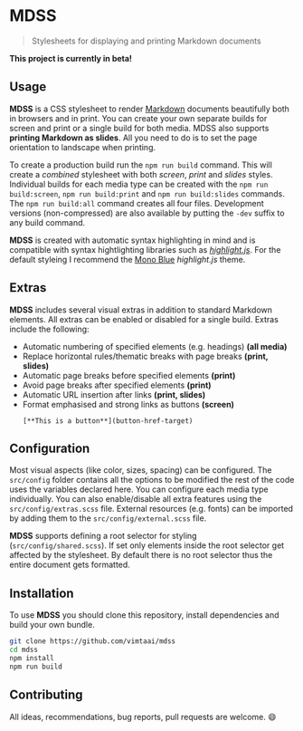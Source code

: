 # MDSS

> Stylesheets for displaying and printing Markdown documents

**This project is currently in beta!**

## Usage

**MDSS** is a CSS stylesheet to render [Markdown](https://en.wikipedia.org/wiki/Markdown) documents beautifully both in browsers and in print. You can create your own separate builds for screen and print or a single build for both media. MDSS also supports **printing Markdown as slides**. All you need to do is to set the page orientation to landscape when printing.

To create a production build run the `npm run build` command. This will create a *combined* stylesheet with both *screen*, *print* and *slides* styles. Individual builds for each media type can be created with the `npm run build:screen`, `npm run build:print` and `npm run build:slides` commands. The `npm run build:all` command creates all four files. Development versions (non-compressed) are also available by putting the `-dev` suffix to any build command.

**MDSS** is created with automatic syntax highlighting in mind and is compatible with syntax hightlighting libraries such as *[highlight.js](https://highlightjs.org/)*. For the default styleing I recommend the [Mono Blue](https://github.com/isagalaev/highlight.js/blob/master/src/styles/mono-blue.css) *highlight.js* theme.

## Extras

**MDSS** includes several visual extras in addition to standard Markdown elements. All extras can be enabled or disabled for a single build. Extras include the following:

- Automatic numbering of specified elements (e.g. headings) **(all media)**
- Replace horizontal rules/thematic breaks with page breaks **(print, slides)**
- Automatic page breaks before specified elements **(print)**
- Avoid page breaks after specified elements **(print)**
- Automatic URL insertion after links **(print, slides)**
- Format emphasised and strong links as buttons **(screen)**
  ```
  [**This is a button**](button-href-target)
  ```

## Configuration

Most visual aspects (like color, sizes, spacing) can be configured. The `src/config` folder contains all the options to be modified the rest of the code uses the variables declared here. You can configure each media type individually. You can also enable/disable all extra features using the `src/config/extras.scss` file. External resources (e.g. fonts) can be imported by adding them to the `src/config/external.scss` file.

**MDSS** supports defining a root selector for styling (`src/config/shared.scss`). If set only elements inside the root selector get affected by the stylesheet. By default there is no root selector thus the entire document gets formatted.

## Installation

To use **MDSS** you should clone this repository, install dependencies and build your own bundle.

```bash
git clone https://github.com/vimtaai/mdss
cd mdss
npm install
npm run build
```

## Contributing

All ideas, recommendations, bug reports, pull requests are welcome. :smile:
